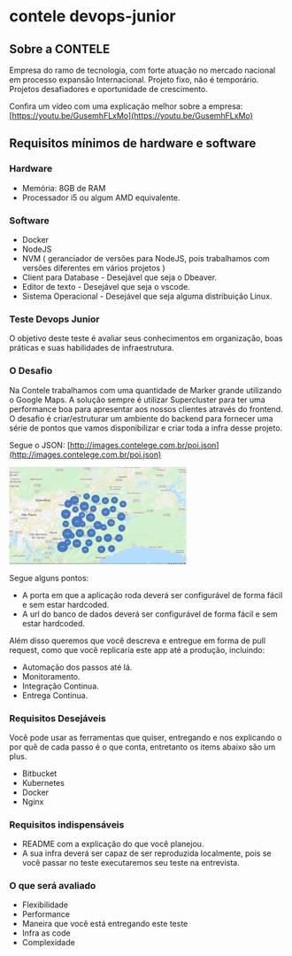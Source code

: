 # contele devops-junior

## Sobre a CONTELE

Empresa do ramo de tecnologia, com forte atuação no mercado nacional em processo expansão Internacional. Projeto fixo, não é temporário. Projetos desafiadores e oportunidade de crescimento.

Confira um vídeo com uma explicação melhor sobre a empresa: [https://youtu.be/GusemhFLxMo](https://youtu.be/GusemhFLxMo)


## Requisitos mínimos de hardware e software
### Hardware

- Memória: 8GB de RAM
- Processador i5 ou algum AMD equivalente. 

### Software
- Docker
- NodeJS
- NVM ( geranciador de versões para NodeJS, pois trabalhamos com versões diferentes em vários projetos ) 
- Client para Database  -  Desejável que seja o Dbeaver.
- Editor de texto - Desejável que seja o vscode. 
- Sistema Operacional - Desejável que seja alguma distribuição Linux. 

### Teste Devops Junior

O objetivo deste teste é avaliar seus conhecimentos em organização, boas práticas e suas habilidades de infraestrutura.

### O Desafio

Na Contele trabalhamos com uma quantidade de Marker grande utilizando o Google Maps. A solução sempre é utilizar Supercluster para ter uma performance boa para apresentar aos nossos clientes
através do frontend. O desafio é criar/estruturar um ambiente do backend para fornecer uma série de pontos que vamos disponibilizar e criar toda a infra desse projeto.

Segue o JSON: [http://images.contelege.com.br/poi.json](http://images.contelege.com.br/poi.json)

![Cluster](geopoints.gif)

Segue alguns pontos:

- A porta em que a aplicação roda deverá ser configurável de forma fácil e sem estar hardcoded.
- A url do banco de dados deverá ser configurável de forma fácil e sem estar hardcoded.

Além disso queremos que você descreva e entregue em forma de pull request, como que você replicaria este app até a produção, incluindo:

- Automação dos passos até lá.
- Monitoramento.
- Integração Continua.
- Entrega Continua.

### Requisitos Desejáveis

Você pode usar as ferramentas que quiser, entregando e nos explicando o por quê de cada passo é o que conta, entretanto os items abaixo são um plus.

- Bitbucket
- Kubernetes
- Docker
- Nginx

### Requisitos indispensáveis

 - README com a explicação do que você planejou.
 - A sua infra deverá ser capaz de ser reproduzida localmente, pois se você passar no teste executaremos seu teste na entrevista.

### O que será avaliado
 - Flexibilidade
 - Performance
 - Maneira que você está entregando este teste
 - Infra as code
 - Complexidade